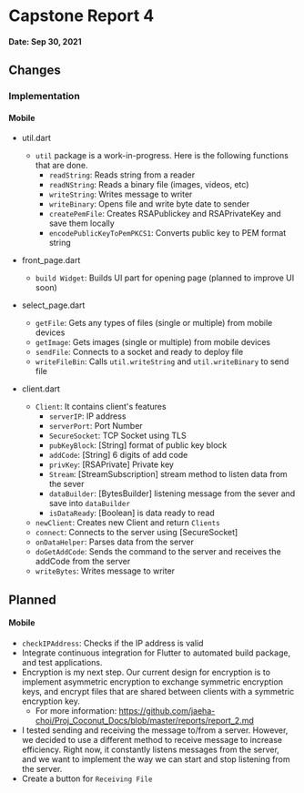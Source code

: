 # Capstone Report 4

#### Date: Sep 30, 2021


## Changes

### Implementation

#### **Mobile**
- util.dart
  - `util` package is a work-in-progress. Here is the following functions that are done.
      -  `readString`: Reads string from a reader
      -  `readNString`: Reads a binary file (images, videos, etc) 
      -  `writeString`: Writes message to writer
      -  `writeBinary`: Opens file and write byte date to sender 
      -  `createPemFile`: Creates RSAPublickey and RSAPrivateKey and save them locally
      - `encodePublicKeyToPemPKCS1`: Converts public key to PEM format string

- front_page.dart
  - `build Widget`: Builds UI part for opening page (planned to improve UI soon)

- select_page.dart
  - `getFile`: Gets any types of files (single or multiple) from mobile devices
  - `getImage`: Gets images (single or multiple) from mobile devices
  - `sendFile`: Connects to a socket and ready to deploy file  
  - `writeFileBin`: Calls `util.writeString` and `util.writeBinary` to send file

- client.dart
  - `Client`: It contains client's features
    - `serverIP`: IP address
    - `serverPort`: Port Number
    - `SecureSocket`: TCP Socket using TLS
    - `pubKeyBlock`: [String] format of public key block
    - `addCode`: [String] 6 digits of add code
    - `privKey`: [RSAPrivate] Private key
    - `Stream`: [StreamSubscription] stream method to listen data from the sever
    - `dataBuilder`: [BytesBuilder] listening message from the sever and save into `dataBuilder`
    - `isDataReady`: [Boolean] is data ready to read
  - `newClient`: Creates new Client and return `Clients`
  - `connect`: Connects to the server using [SecureSocket]
  - `onDataHelper`: Parses data from the server
  - `doGetAddCode`: Sends the command to the server and receives the addCode from the server
  - `writeBytes`: Writes message to writer 
  

## Planned
#### **Mobile**
  - `checkIPAddress`: Checks if the IP address is valid 
  - Integrate continuous integration for Flutter to automated build package, and test applications.
  -  Encryption is my next step. Our current design for encryption is to implement asymmetric encryption to exchange symmetric encryption keys, and encrypt files that are shared between clients with a symmetric encryption key.
      - For more information: https://github.com/jaeha-choi/Proj_Coconut_Docs/blob/master/reports/report_2.md
  - I tested sending and receiving the message to/from a server. However, we decided to use a different method to receive message to increase efficiency. Right now, it constantly listens messages from the server, and we want to implement the way we can start and stop listening from the server.
  - Create a button for `Receiving File`
